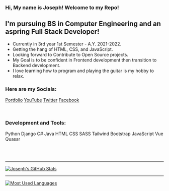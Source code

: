 ### Hi, My name is Joseph! Welcome to my Repo!

## I'm pursuing BS in Computer Engineering and an aspring Full Stack Developer!
- Currently in 3rd year 1st Semester - A.Y. 2021-2022.
- Getting the hang of HTML, CSS, and JavaScript.
- Looking forward to Contribute to Open Source projects.
- My Goal is to be confident in Frontend development then transition to Backend development.
- I love learning how to program and playing the guitar is my hobby to relax.

### Here are my Socials:

[Portfolio]
[YouTube]
[Twitter]
[Facebook]

<br />

### Development and Tools:
Python
Django
C#
Java
HTML
CSS
SASS
Tailwind
Bootstrap
JavaScript
Vue
Quasar 

<br />
<br />

---

[![Joseph's GitHub Stats](https://github-readme-stats.vercel.app/api?username=joeseffdl&show_icons=true&theme=radical)](https://github.com/anuraghazra/github-readme-stats)

---

[![Most Used Languages](https://github-readme-stats.vercel.app/api/top-langs/?username=joeseffdl&layout=compact)](https://github.com/anuraghazra/github-readme-stats)

[Portfolio]: https://joeseffdl.github.io/portfolio/
[Twitter]: https://twitter.com/VerdantZeph
[YouTube]: https://www.youtube.com/channel/UCzz71vh75tZOhTMIf-Fc4vw
[Facebook]: https://www.facebook.com/VerdantMusicZeph/